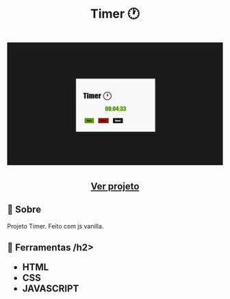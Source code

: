 <h1 align=" center"> 
    Timer 🕐
</h1>

<h1>
    <img src="timer.png">
</h1>

<h2 align="center">
    <a href="https://matheusnlourenco.github.io/projeto-js-timer/">Ver projeto</a>
</h2>
<h2>🚨 Sobre </h2>

Projeto Timer. Feito com js vanilla.

<h2>🔨 Ferramentas /h2>

- HTML
- CSS
- JAVASCRIPT
